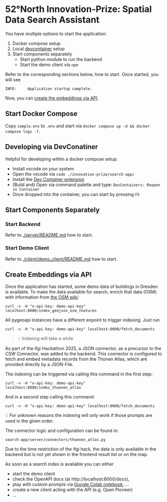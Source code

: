 # 52°North Innovation-Prize: Spatial Data Search Assistant

You have multiple options to start the application:

1. Docker compose setup
1. Local [devcontainer](https://containers.dev/) setup
1. Start components separately
   - Start python module to run the backend
   - Start the demo client via `npm`

Refer to the corresponding sections below, how to start.
Once started, you will see

```
INFO:     Application startup complete.
```

Now, you can [create the embeddings via API](#create-embeddings-via-api).


## Start Docker Compose

Copy `sample.env` to `.env` and start via `docker compose up -d && docker compose logs -f`.

## Developing via DevConatiner

Helpful for developing within a docker compose setup.

- Install vscode on your system
- Open the vscode via `code ./innovation-prize/search-app/`
- Install the [Dev Container extension](https://code.visualstudio.com/docs/devcontainers/containers)
- (Build and) Open via command palette and type: `DevContainers: Reopen in Container`
- Once dropped into the container, you can start by pressing `F5`

## Start Components Separately

### Start Backend

Refer to [./server/README.md](./server/README.md) how to start.

### Start Demo Client

Refer to [./client/demo_client/README.md](./client/demo_client/README.md) how to start.

## Create Embeddings via API

Once the application has started, some demo data of buildings in Dresden is available.
To make the data available for search, enrich that data (OSM) with information from [the OSM wiki](https://wiki.openstreetmap.org/):

```
curl -v -H "x-api-key: demo-api-key" localhost:8000/index_geojson_osm_features
```

All pygeoapi instances have a different enpoint to trígger indexing.
Just run

```
curl -v -H "x-api-key: demo-api-key" localhost:8000/fetch_documents
```

> :bulb: Indexing will take a while

As part of the ifgi Hackathon 2025, a JSON connector, as a precursor to the CSW Connector, was added to the backend. This connector is configured to fetch and embed metadata records from the Thünen Atlas, which are provided directly by a JSON-File.

The indexing can be triggered via calling this command in the first step:

```
curl -v -H "x-api-key: demo-api-key" localhost:8000/index_thuenen_atlas
```

And in a second step calling this command:

```
curl -v -H "x-api-key: demo-api-key" localhost:8000/fetch_documents
```

:bulb: For unknown reasons the indexing will only work if those prompts are used in the given order. 

The connector logic and configuration can be found in:

```
search-app/server/connectors/thuenen_atlas.py
```

Due to the time restriction of the ifgi hack, the data is only available in the backend but is not yet shown in the frontend result list or on the map.

As soon as a search index is available you can either

- start the demo client
- check the OpenAPI docs (at http://localhost:8000/docs), 
- play with custom prompts via [Google Colab notebook](https://colab.research.google.com/drive/1GDRvYrQrRYi0xCl3102-xE1jaf_Brn8Z), ...
- create a new client acting with the API (e.g. Open Pioneer)
- ...
